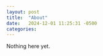 ```yaml
---
layout: post
title:  "About"
date:   2024-12-01 11:25:31 -0500
categories:
---
```

Nothing here yet.
